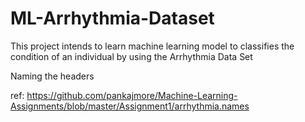 # ML-Arrhythmia-Dataset
This project intends to learn machine learning model to classifies the condition of an individual by using the Arrhythmia Data Set

Naming the headers

ref: https://github.com/pankajmore/Machine-Learning-Assignments/blob/master/Assignment1/arrhythmia.names
